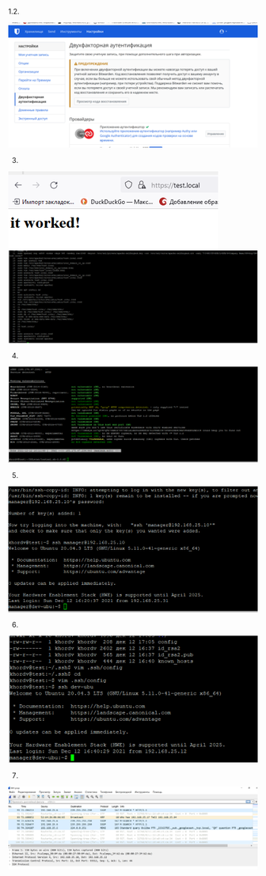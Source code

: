1.2.

![alt text](branching/img_18.png)

3.
![alt text](branching/img_19.png)
![alt text](branching/img_20.png)

4.
![alt text](branching/img_21.png)

5.

![alt text](branching/img_22.png)

6.
![alt text](branching/img_23.png)

7.
![alt text](branching/img_24.png)
